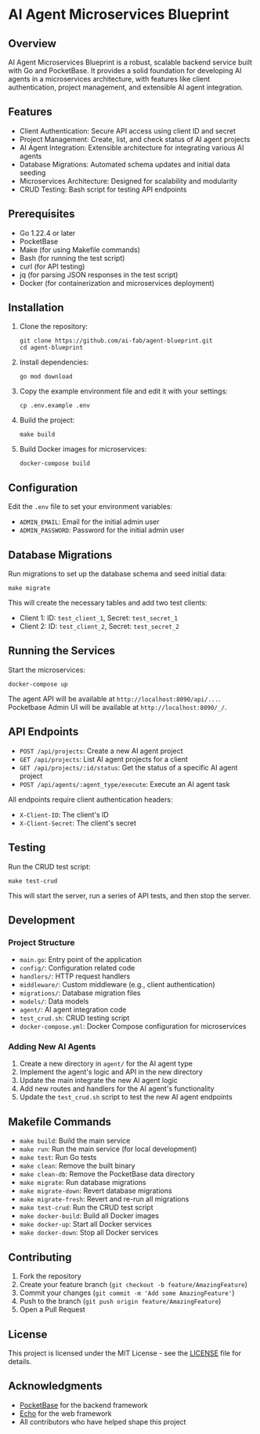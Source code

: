 # AI Agent Microservices Blueprint

## Overview

AI Agent Microservices Blueprint is a robust, scalable backend service built with Go and PocketBase. It provides a solid foundation for developing AI agents in a microservices architecture, with features like client authentication, project management, and extensible AI agent integration.

## Features

- Client Authentication: Secure API access using client ID and secret
- Project Management: Create, list, and check status of AI agent projects
- AI Agent Integration: Extensible architecture for integrating various AI agents
- Database Migrations: Automated schema updates and initial data seeding
- Microservices Architecture: Designed for scalability and modularity
- CRUD Testing: Bash script for testing API endpoints

## Prerequisites

- Go 1.22.4 or later
- PocketBase
- Make (for using Makefile commands)
- Bash (for running the test script)
- curl (for API testing)
- jq (for parsing JSON responses in the test script)
- Docker (for containerization and microservices deployment)

## Installation

1. Clone the repository:
   ```
   git clone https://github.com/ai-fab/agent-blueprint.git
   cd agent-blueprint
   ```

2. Install dependencies:
   ```
   go mod download
   ```

3. Copy the example environment file and edit it with your settings:
   ```
   cp .env.example .env
   ```

4. Build the project:
   ```
   make build
   ```

5. Build Docker images for microservices:
   ```
   docker-compose build
   ```

## Configuration

Edit the `.env` file to set your environment variables:

- `ADMIN_EMAIL`: Email for the initial admin user
- `ADMIN_PASSWORD`: Password for the initial admin user

## Database Migrations

Run migrations to set up the database schema and seed initial data:

```
make migrate
```

This will create the necessary tables and add two test clients:
- Client 1: ID: `test_client_1`, Secret: `test_secret_1`
- Client 2: ID: `test_client_2`, Secret: `test_secret_2`

## Running the Services

Start the microservices:

```
docker-compose up
```

The agent API will be available at `http://localhost:8090/api/...`.
Pocketbase Admin UI will be available at `http://localhost:8090/_/`.


## API Endpoints

- `POST /api/projects`: Create a new AI agent project
- `GET /api/projects`: List AI agent projects for a client
- `GET /api/projects/:id/status`: Get the status of a specific AI agent project
- `POST /api/agents/:agent_type/execute`: Execute an AI agent task

All endpoints require client authentication headers:
- `X-Client-ID`: The client's ID
- `X-Client-Secret`: The client's secret

## Testing

Run the CRUD test script:

```
make test-crud
```

This will start the server, run a series of API tests, and then stop the server.

## Development

### Project Structure

- `main.go`: Entry point of the application
- `config/`: Configuration related code
- `handlers/`: HTTP request handlers
- `middleware/`: Custom middleware (e.g., client authentication)
- `migrations/`: Database migration files
- `models/`: Data models
- `agent/`: AI agent integration code
- `test_crud.sh`: CRUD testing script
- `docker-compose.yml`: Docker Compose configuration for microservices

### Adding New AI Agents

1. Create a new directory in `agent/` for the AI agent type
2. Implement the agent's logic and API in the new directory
3. Update the main integrate the new AI agent logic
4. Add new routes and handlers for the AI agent's functionality
5. Update the `test_crud.sh` script to test the new AI agent endpoints

## Makefile Commands

- `make build`: Build the main service
- `make run`: Run the main service (for local development)
- `make test`: Run Go tests
- `make clean`: Remove the built binary
- `make clean-db`: Remove the PocketBase data directory
- `make migrate`: Run database migrations
- `make migrate-down`: Revert database migrations
- `make migrate-fresh`: Revert and re-run all migrations
- `make test-crud`: Run the CRUD test script
- `make docker-build`: Build all Docker images
- `make docker-up`: Start all Docker services
- `make docker-down`: Stop all Docker services

## Contributing

1. Fork the repository
2. Create your feature branch (`git checkout -b feature/AmazingFeature`)
3. Commit your changes (`git commit -m 'Add some AmazingFeature'`)
4. Push to the branch (`git push origin feature/AmazingFeature`)
5. Open a Pull Request

## License

This project is licensed under the MIT License - see the [LICENSE](LICENSE) file for details.

## Acknowledgments

- [PocketBase](https://pocketbase.io/) for the backend framework
- [Echo](https://echo.labstack.com/) for the web framework
- All contributors who have helped shape this project
